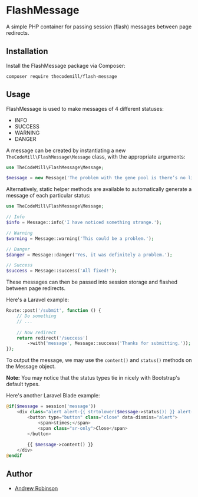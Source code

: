 # FlashMessage

A simple PHP container for passing session (flash) messages between page redirects.

## Installation

Install the FlashMessage package via Composer:

```
composer require thecodemill/flash-message
```

## Usage

FlashMessage is used to make messages of 4 different statuses:

- INFO
- SUCCESS
- WARNING
- DANGER

A message can be created by instantiating a new `TheCodeMill\FlashMessage\Message` class, with the appropriate arguments:

```php
use TheCodeMill\FlashMessage\Message;

$message = new Message('The problem with the gene pool is there’s no lifeguard', Message::STATUS_INFO);
```

Alternatively, static helper methods are available to automatically generate a message of each particular status:

```php
use TheCodeMill\FlashMessage\Message;

// Info
$info = Message::info('I have noticed something strange.');

// Warning
$warning = Message::warning('This could be a problem.');

// Danger
$danger = Message::danger('Yes, it was definitely a problem.');

// Success
$success = Message::success('All fixed!');

```

These messages can then be passed into session storage and flashed between page redirects.

Here's a Laravel example:

```php
Route::post('/submit', function () {
    // Do something
    // ...
    
    // Now redirect
    return redirect('/success')
        ->with('message', Message::success('Thanks for submitting.'));
});
```

To output the message, we may use the `content()` and `status()` methods on the Message object.

**Note:** You may notice that the status types tie in nicely with Bootstrap's default types.

Here's another Laravel Blade example:

```php
@if($message = session('message'))
    <div class="alert alert-{{ strtolower($message->status()) }} alert-dismissible" role="alert">
    	<button type="button" class="close" data-dismiss="alert">
    		<span>&times;</span>
    		<span class="sr-only">Close</span>
    	</button>
    
        {{ $message->content() }}
    </div>
@endif
```

## Author

* [Andrew Robinson](https://twitter.com/ap_robinson)
